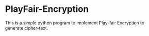 # PlayFair-Encryption
This is a simple python program to implement Play-fair Encryption to generate cipher-text.
